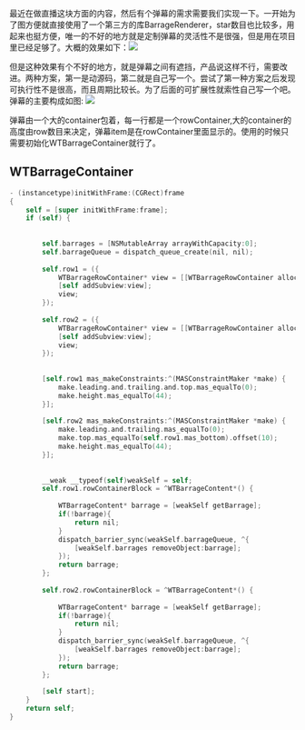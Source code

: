 最近在做直播这块方面的内容，然后有个弹幕的需求需要我们实现一下。一开始为了图方便就直接使用了一个第三方的库BarrageRenderer，star数目也比较多，用起来也挺方便，唯一的不好的地方就是定制弹幕的灵活性不是很强，但是用在项目里已经足够了。大概的效果如下：![](https://ww1.sinaimg.cn/large/006tKfTcgy1fckaismzx3j30d6046dg9.jpg)

但是这种效果有个不好的地方，就是弹幕之间有遮挡，产品说这样不行，需要改进。两种方案，第一是动源码，第二就是自己写一个。尝试了第一种方案之后发现可执行性不是很高，而且周期比较长。为了后面的可扩展性就索性自己写一个吧。
弹幕的主要构成如图:
![](https://ww4.sinaimg.cn/large/006tKfTcgy1fckairvffdj30h405sq3g.jpg)

弹幕由一个大的container包着，每一行都是一个rowContainer,大的container的高度由row数目来决定，弹幕item是在rowContainer里面显示的。使用的时候只需要初始化WTBarrageContainer就行了。

## WTBarrageContainer

```objective-c
- (instancetype)initWithFrame:(CGRect)frame
{
    self = [super initWithFrame:frame];
    if (self) {
        
        
        self.barrages = [NSMutableArray arrayWithCapacity:0];
        self.barrageQueue = dispatch_queue_create(nil, nil);
        
        self.row1 = ({
            WTBarrageRowContainer* view = [[WTBarrageRowContainer alloc] init];
            [self addSubview:view];
            view;
        });
        
        self.row2 = ({
            WTBarrageRowContainer* view = [[WTBarrageRowContainer alloc] init];
            [self addSubview:view];
            view;
        });
        
        
        [self.row1 mas_makeConstraints:^(MASConstraintMaker *make) {
            make.leading.and.trailing.and.top.mas_equalTo(0);
            make.height.mas_equalTo(44);
        }];
        
        [self.row2 mas_makeConstraints:^(MASConstraintMaker *make) {
            make.leading.and.trailing.mas_equalTo(0);
            make.top.mas_equalTo(self.row1.mas_bottom).offset(10);
            make.height.mas_equalTo(44);
        }];
        
  
        __weak __typeof(self)weakSelf = self;
        self.row1.rowContainerBlock = ^WTBarrageContent*() {
        
            WTBarrageContent* barrage = [weakSelf getBarrage];
            if(!barrage){
                return nil;
            }
            dispatch_barrier_sync(weakSelf.barrageQueue, ^{
                [weakSelf.barrages removeObject:barrage];
            });
            return barrage;
        };
        
        self.row2.rowContainerBlock = ^WTBarrageContent*() {
            
            WTBarrageContent* barrage = [weakSelf getBarrage];
            if(!barrage){
                return nil;
            }
            dispatch_barrier_sync(weakSelf.barrageQueue, ^{
                [weakSelf.barrages removeObject:barrage];
            });
            return barrage;
        };
        
        [self start];
    }
    return self;
}
```

​        